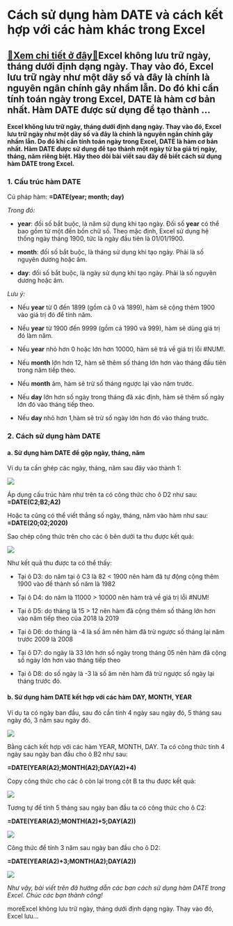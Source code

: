 Cách sử dụng hàm DATE và cách kết hợp với các hàm khác trong Excel
==================================================================

[:gift:Xem chi tiết ở đây:gift:](https://hddtvn.com/cach-su-dung-ham-date-va-cach-ket-hop-voi-cac-ham-khac-trong-excel/)Excel không lưu trữ ngày, tháng dưới định dạng ngày. Thay vào đó, Excel lưu trữ ngày như một dãy số và đây là chính là nguyên ngân chính gây nhầm lẫn. Do đó khi cần tính toán ngày trong Excel, DATE là hàm cơ bản nhất. Hàm DATE được sử dụng để tạo thành …
--------------------------------------------------------------------------------------------------------------------------------------------------------------------------------------------------------------------------------------------------------------

**Excel không lưu trữ ngày, tháng dưới định dạng ngày. Thay vào đó, Excel lưu trữ ngày như một dãy số và đây là chính là nguyên ngân chính gây nhầm lẫn. Do đó khi cần tính toán ngày trong Excel, DATE là hàm cơ bản nhất. Hàm DATE được sử dụng để tạo thành một ngày từ ba giá trị ngày, tháng, năm riêng biệt. Hãy theo dõi bài viết sau đây để biết cách sử dụng hàm DATE trong Excel.**


### 1. Cấu trúc hàm DATE


Cú pháp hàm: **=DATE(year; month; day)**


*Trong đó:*




* **year**: đối số bắt buộc, là năm sử dụng khi tạo ngày. Đối số **year** có thể bao gồm từ một đến bốn chữ số. Theo mặc định, Excel sử dụng hệ thống ngày tháng 1900, tức là ngày đầu tiên là 01/01/1900.

* **month**: đối số bắt buộc, là tháng sử dụng khi tạo ngày. Phải là số nguyên dương hoặc âm.

* **day**: đối số bắt buộc, là ngày sử dụng khi tạo ngày. Phải là số nguyên dương hoặc âm.



*Lưu ý:*




* Nếu **year** từ 0 đến 1899 (gồm cả 0 và 1899), hàm sẽ cộng thêm 1900 vào giá trị đó để tính năm.

* Nếu **year** từ 1900 đến 9999 (gồm cả 1990 và 999), hàm sẽ dùng giá trị đó làm năm.

* Nếu **year** nhỏ hơn 0 hoặc lớn hơn 10000, hàm sẽ trả về giá trị lỗi #NUM!.

* Nếu **month** lớn hơn 12, hàm sẽ thêm số tháng lớn hơn vào tháng đầu tiên trong năm tiếp theo.

* Nếu **month** âm, hàm sẽ trừ số tháng ngược lại vào năm trước.

* Nếu **day** lớn hơn số ngày trong tháng đã xác định, hàm sẽ thêm số ngày lớn đó vào tháng tiếp theo.

* Nếu **day** nhỏ hơn 1,hàm sẽ trừ số ngày lớn hơn đó vào tháng trước.



### 2. Cách sử dụng hàm DATE


#### a. Sử dụng hàm DATE để gộp ngày, tháng, năm


Ví dụ ta cần ghép các ngày, tháng, năm sau đây vào thành 1:


![](https://hddtvn.com/wp-content/uploads/2021/01/S21excY.png)


Áp dụng cấu trúc hàm như trên ta có công thức cho ô D2 như sau: **=DATE(C2;B2;A2)**


Hoặc ta cũng có thể viết thẳng số ngày, tháng, năm vào hàm như sau: **=DATE(20;02;2020)**


Sao chép công thức trên cho các ô bên dưới ta thu được kết quả:


![](https://hddtvn.com/wp-content/uploads/2021/01/VUTjiDh.png)


Như kết quả thu được ta có thể thấy:




* Tại ô D3: do năm tại ô C3 là 82 < 1900 nên hàm đã tự động cộng thêm 1900 vào để thành số năm là 1982

* Tại ô D4: do năm là 11000 > 10000 nên hàm trả về giá trị lỗi #NUM!

* Tại ô D5: do tháng là 15 > 12 nên hàm đã cộng thêm số tháng lớn hơn vào năm tiếp theo của 2018 là 2019

* Tại ô D6: do tháng là -4 là số âm nên hàm đã trừ ngược số tháng lại năm trước 2009 là 2008

* Tại ô D7: do ngày là 33 lớn hơn số ngày trong tháng 05 nên hàm đã cộng số ngày lớn hơn vào tháng tiếp theo

* Tại ô D8: do số ngày là -3 là số âm nên hàm đã trừ ngược số ngày lại tháng trước đó.



#### b. Sử dụng hàm DATE kết hợp với các hàm DAY, MONTH, YEAR


Ví dụ ta có ngày ban đầu, sau đó cần tính 4 ngày sau ngày đó, 5 tháng sau ngày đó, 3 năm sau ngày đó.


![](https://hddtvn.com/wp-content/uploads/2021/01/UWu8Esb.png)


Bằng cách kết hợp với các hàm YEAR, MONTH, DAY. Ta có công thức tính 4 ngày sau ngày ban đầu cho ô B2 như sau:


**=DATE(YEAR(A2);MONTH(A2);DAY(A2)+4)**


Copy công thức cho các ô còn lại trong cột B ta thu được kết quả:


![](https://hddtvn.com/wp-content/uploads/2021/01/fGtahqs.png)


Tương tự để tính 5 tháng sau ngày ban đầu ta có công thức cho ô C2:


**=DATE(YEAR(A2);MONTH(A2)+5;DAY(A2))**


![](https://hddtvn.com/wp-content/uploads/2021/01/wfZJAZ9.png)


Công thức để tính 3 năm sau ngày ban đầu cho ô D2:


**=DATE(YEAR(A2)+3;MONTH(A2);DAY(A2))**


![](https://hddtvn.com/wp-content/uploads/2021/01/ytT8vDG.png)


*Như vậy, bài viết trên đã hướng dẫn các bạn cách sử dụng hàm DATE trong Excel. Chúc các bạn thành công!*


moreExcel không lưu trữ ngày, tháng dưới định dạng ngày. Thay vào đó, Excel lưu…

